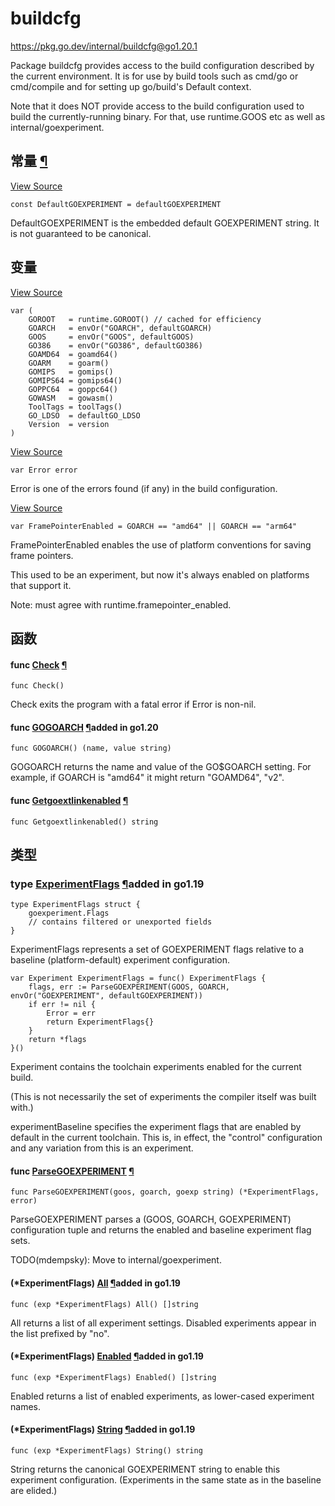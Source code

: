 # buildcfg

https://pkg.go.dev/internal/buildcfg@go1.20.1



Package buildcfg provides access to the build configuration described by the current environment. It is for use by build tools such as cmd/go or cmd/compile and for setting up go/build's Default context.

Note that it does NOT provide access to the build configuration used to build the currently-running binary. For that, use runtime.GOOS etc as well as internal/goexperiment.











  
  

## 常量 [¶](https://pkg.go.dev/internal/buildcfg@go1.20.1#pkg-constants)

[View Source](https://cs.opensource.google/go/go/+/go1.20.1:src/internal/buildcfg/exp.go;l=42)

```
const DefaultGOEXPERIMENT = defaultGOEXPERIMENT
```

DefaultGOEXPERIMENT is the embedded default GOEXPERIMENT string. It is not guaranteed to be canonical.

## 变量

[View Source](https://cs.opensource.google/go/go/+/go1.20.1:src/internal/buildcfg/cfg.go;l=22)

```
var (
	GOROOT   = runtime.GOROOT() // cached for efficiency
	GOARCH   = envOr("GOARCH", defaultGOARCH)
	GOOS     = envOr("GOOS", defaultGOOS)
	GO386    = envOr("GO386", defaultGO386)
	GOAMD64  = goamd64()
	GOARM    = goarm()
	GOMIPS   = gomips()
	GOMIPS64 = gomips64()
	GOPPC64  = goppc64()
	GOWASM   = gowasm()
	ToolTags = toolTags()
	GO_LDSO  = defaultGO_LDSO
	Version  = version
)
```

[View Source](https://cs.opensource.google/go/go/+/go1.20.1:src/internal/buildcfg/cfg.go;l=39)

```
var Error error
```

Error is one of the errors found (if any) in the build configuration.

[View Source](https://cs.opensource.google/go/go/+/go1.20.1:src/internal/buildcfg/exp.go;l=51)

```
var FramePointerEnabled = GOARCH == "amd64" || GOARCH == "arm64"
```

FramePointerEnabled enables the use of platform conventions for saving frame pointers.

This used to be an experiment, but now it's always enabled on platforms that support it.

Note: must agree with runtime.framepointer_enabled.

## 函数

#### func [Check](https://cs.opensource.google/go/go/+/go1.20.1:src/internal/buildcfg/cfg.go;l=42) [¶](https://pkg.go.dev/internal/buildcfg@go1.20.1#Check)

```
func Check()
```

Check exits the program with a fatal error if Error is non-nil.

#### func [GOGOARCH](https://cs.opensource.google/go/go/+/go1.20.1:src/internal/buildcfg/cfg.go;l=177) [¶](https://pkg.go.dev/internal/buildcfg@go1.20.1#GOGOARCH)added in go1.20

```
func GOGOARCH() (name, value string)
```

GOGOARCH returns the name and value of the GO$GOARCH setting. For example, if GOARCH is "amd64" it might return "GOAMD64", "v2".

#### func [Getgoextlinkenabled](https://cs.opensource.google/go/go/+/go1.20.1:src/internal/buildcfg/cfg.go;l=152) [¶](https://pkg.go.dev/internal/buildcfg@go1.20.1#Getgoextlinkenabled)

```
func Getgoextlinkenabled() string
```

## 类型

### type [ExperimentFlags](https://cs.opensource.google/go/go/+/go1.20.1:src/internal/buildcfg/exp.go;l=17) [¶](https://pkg.go.dev/internal/buildcfg@go1.20.1#ExperimentFlags)added in go1.19

```
type ExperimentFlags struct {
	goexperiment.Flags
	// contains filtered or unexported fields
}
```

ExperimentFlags represents a set of GOEXPERIMENT flags relative to a baseline (platform-default) experiment configuration.

```
var Experiment ExperimentFlags = func() ExperimentFlags {
	flags, err := ParseGOEXPERIMENT(GOOS, GOARCH, envOr("GOEXPERIMENT", defaultGOEXPERIMENT))
	if err != nil {
		Error = err
		return ExperimentFlags{}
	}
	return *flags
}()
```

Experiment contains the toolchain experiments enabled for the current build.

(This is not necessarily the set of experiments the compiler itself was built with.)

experimentBaseline specifies the experiment flags that are enabled by default in the current toolchain. This is, in effect, the "control" configuration and any variation from this is an experiment.

#### func [ParseGOEXPERIMENT](https://cs.opensource.google/go/go/+/go1.20.1:src/internal/buildcfg/exp.go;l=58) [¶](https://pkg.go.dev/internal/buildcfg@go1.20.1#ParseGOEXPERIMENT)

```
func ParseGOEXPERIMENT(goos, goarch, goexp string) (*ExperimentFlags, error)
```

ParseGOEXPERIMENT parses a (GOOS, GOARCH, GOEXPERIMENT) configuration tuple and returns the enabled and baseline experiment flag sets.

TODO(mdempsky): Move to internal/goexperiment.

#### (*ExperimentFlags) [All](https://cs.opensource.google/go/go/+/go1.20.1:src/internal/buildcfg/exp.go;l=189) [¶](https://pkg.go.dev/internal/buildcfg@go1.20.1#ExperimentFlags.All)added in go1.19

```
func (exp *ExperimentFlags) All() []string
```

All returns a list of all experiment settings. Disabled experiments appear in the list prefixed by "no".

#### (*ExperimentFlags) [Enabled](https://cs.opensource.google/go/go/+/go1.20.1:src/internal/buildcfg/exp.go;l=183) [¶](https://pkg.go.dev/internal/buildcfg@go1.20.1#ExperimentFlags.Enabled)added in go1.19

```
func (exp *ExperimentFlags) Enabled() []string
```

Enabled returns a list of enabled experiments, as lower-cased experiment names.

#### (*ExperimentFlags) [String](https://cs.opensource.google/go/go/+/go1.20.1:src/internal/buildcfg/exp.go;l=147) [¶](https://pkg.go.dev/internal/buildcfg@go1.20.1#ExperimentFlags.String)added in go1.19

```
func (exp *ExperimentFlags) String() string
```

String returns the canonical GOEXPERIMENT string to enable this experiment configuration. (Experiments in the same state as in the baseline are elided.)